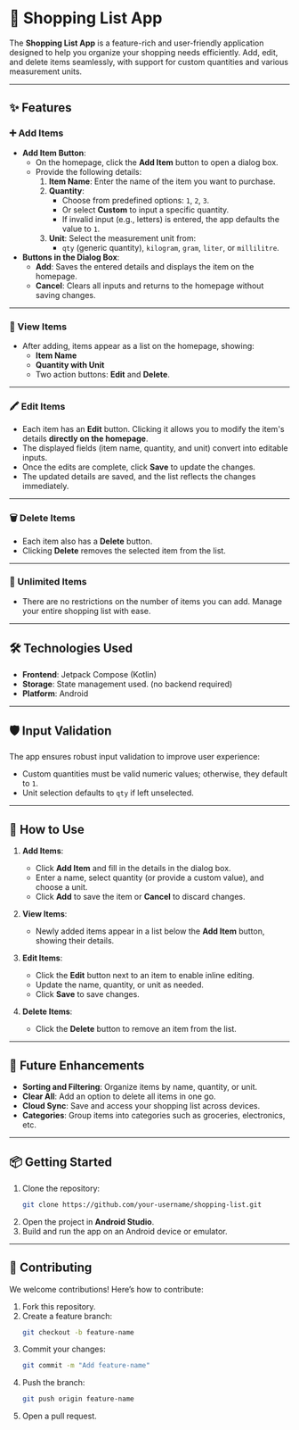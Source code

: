 # 🛒 Shopping List App

The **Shopping List App** is a feature-rich and user-friendly application designed to help you organize your shopping needs efficiently. Add, edit, and delete items seamlessly, with support for custom quantities and various measurement units.

---

## ✨ Features  

### ➕ Add Items  
- **Add Item Button**:  
  - On the homepage, click the **Add Item** button to open a dialog box.  
  - Provide the following details:  
    1. **Item Name**: Enter the name of the item you want to purchase.  
    2. **Quantity**:  
       - Choose from predefined options: `1`, `2`, `3`.  
       - Or select **Custom** to input a specific quantity.  
       - If invalid input (e.g., letters) is entered, the app defaults the value to `1`.  
    3. **Unit**: Select the measurement unit from:  
       - `qty` (generic quantity), `kilogram`, `gram`, `liter`, or `millilitre`.  
- **Buttons in the Dialog Box**:  
  - **Add**: Saves the entered details and displays the item on the homepage.  
  - **Cancel**: Clears all inputs and returns to the homepage without saving changes.  

---

### 📜 View Items  
- After adding, items appear as a list on the homepage, showing:  
  - **Item Name**  
  - **Quantity with Unit**  
  - Two action buttons: **Edit** and **Delete**.  

---

### 🖍️ Edit Items  
- Each item has an **Edit** button. Clicking it allows you to modify the item's details **directly on the homepage**.  
- The displayed fields (item name, quantity, and unit) convert into editable inputs.  
- Once the edits are complete, click **Save** to update the changes.  
- The updated details are saved, and the list reflects the changes immediately.  

---

### 🗑️ Delete Items  
- Each item also has a **Delete** button.  
- Clicking **Delete** removes the selected item from the list.  

---

### 🔢 Unlimited Items  
- There are no restrictions on the number of items you can add. Manage your entire shopping list with ease.  

---

## 🛠️ Technologies Used  

- **Frontend**: Jetpack Compose (Kotlin)  
- **Storage**: State management used. (no backend required)
- **Platform**: Android  

---

## 🛡️ Input Validation  

The app ensures robust input validation to improve user experience:  
- Custom quantities must be valid numeric values; otherwise, they default to `1`.  
- Unit selection defaults to `qty` if left unselected.  

---

## 🚀 How to Use  

1. **Add Items**:  
   - Click **Add Item** and fill in the details in the dialog box.  
   - Enter a name, select quantity (or provide a custom value), and choose a unit.  
   - Click **Add** to save the item or **Cancel** to discard changes.  

2. **View Items**:  
   - Newly added items appear in a list below the **Add Item** button, showing their details.  

3. **Edit Items**:  
   - Click the **Edit** button next to an item to enable inline editing.  
   - Update the name, quantity, or unit as needed.  
   - Click **Save** to save changes.  

4. **Delete Items**:  
   - Click the **Delete** button to remove an item from the list.  

---

## 🎯 Future Enhancements  

- **Sorting and Filtering**: Organize items by name, quantity, or unit.  
- **Clear All**: Add an option to delete all items in one go.  
- **Cloud Sync**: Save and access your shopping list across devices.  
- **Categories**: Group items into categories such as groceries, electronics, etc.  

---

## 📦 Getting Started  

1. Clone the repository:  
   ```bash
   git clone https://github.com/your-username/shopping-list.git
   ```  
2. Open the project in **Android Studio**.  
3. Build and run the app on an Android device or emulator.  

---

## 🤝 Contributing  

We welcome contributions! Here’s how to contribute:  
1. Fork this repository.  
2. Create a feature branch:  
   ```bash
   git checkout -b feature-name
   ```  
3. Commit your changes:  
   ```bash
   git commit -m "Add feature-name"
   ```  
4. Push the branch:  
   ```bash
   git push origin feature-name
   ```  
5. Open a pull request.  
